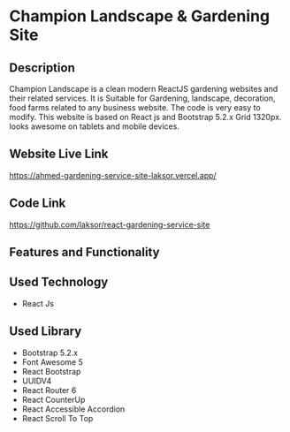 # Champion Landscape & Gardening Site

<h2>Description</h2>
<p>Champion Landscape is a clean modern ReactJS gardening websites and their related services. It is Suitable for Gardening, landscape, decoration, food farms related to any business website. The code is very easy to modify. This website is based on React js and Bootstrap 5.2.x Grid 1320px. looks awesome on tablets and mobile devices.</p>

<h2>Website Live Link</h2><a href="https://ahmed-gardening-service-site-laksor.vercel.app/" rel="nofollow">https://ahmed-gardening-service-site-laksor.vercel.app/</a>

<h2>Code Link</h2><a href="https://github.com/laksor/react-gardening-service-site" rel="nofollow">https://github.com/laksor/react-gardening-service-site</a>

<h2>Features and Functionality</h2>

<h2>Used Technology</h2>

<ul> 
  <li>React Js</li>
</ul>

<h2>Used Library</h2>

<ul> 
  <li>Bootstrap 5.2.x</li>
  <li>Font Awesome 5 </li>
  <li>React Bootstrap</li>
  <li>UUIDV4</li>
  <li>React Router 6</li>
  <li>React CounterUp</li>
  <li>React Accessible Accordion</li>
  <li>React Scroll To Top</li>

</ul>




